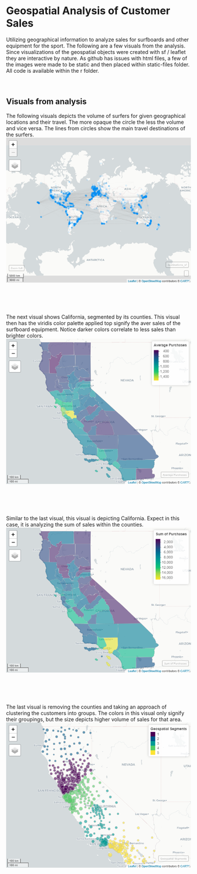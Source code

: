 # Geospatial Analysis of Customer Sales

Utilizing geographical information to analyze sales for surfboards and other equipment for the sport. The following are a few visuals from the analysis. Since visualizations of the geospatial objects were created with sf / leaflet they are interactive by nature. As github has issues with html files, a few of the images were made to be static and then placed within static-files folder. All code is available within the r folder.
<br/>
<br/>
<br/>

## Visuals from analysis

The following visuals depicts the volume of surfers for given geographical locations and their travel. The more opaque the circle the less the volume and vice versa. The lines from circles show the main travel destinations of the surfers.
<br/>
![](static-files/viz-connections.png)
<br/>
<br/>
<br/>
<br/>
<br/>

The next visual shows California, segmented by its counties. This visual then has the viridis color palette applied top signify the aver sales of the surfboard equipment. Notice darker colors correlate to less sales than brighter colors.
<br/>
![](static-files/viz-avgSales.png)
<br/>
<br/>
<br/>
<br/>
<br/>

Similar to the last visual, this  visual is depicting California. Expect in this case, it is analyzing the sum of sales within the counties.
<br/>
![](static-files/viz-sumSales.png)
<br/>
<br/>
<br/>
<br/>
<br/>

The last visual is removing the counties and taking an approach of clustering the customers into groups. The colors in this visual only signify their groupings, but the size depicts higher volume of sales for that area.
<br/>
![](static-files/viz-salesClusters.png)




